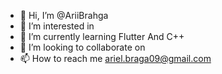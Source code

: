 - 👋 Hi, I’m @AriiBrahga
- 👀 I’m interested in 
- 🌱 I’m currently learning Flutter And C++
- 💞️ I’m looking to collaborate on
- 📫 How to reach me ariel.braga09@gmail.com

<!---
AriiBrahga/AriiBrahga is a ✨ special ✨ repository because its `README.md` (this file) appears on your GitHub profile.
You can click the Preview link to take a look at your changes.
--->
